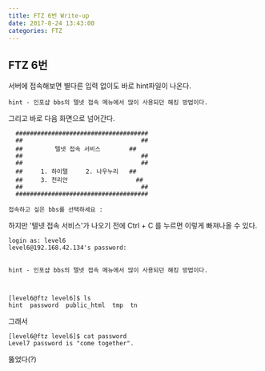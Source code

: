 ```yaml
---
title: FTZ 6번 Write-up
date: 2017-8-24 13:43:00
categories: FTZ
---
```


## FTZ 6번

서버에 접속해보면 별다른 입력 없이도 바로 hint파일이 나온다.

    hint - 인포샵 bbs의 텔넷 접속 메뉴에서 많이 사용되던 해킹 방법이다.

그리고 바로 다음 화면으로 넘어간다.

      #####################################
      ##                                 ##
      ##         텔넷 접속 서비스        ##
      ##                                 ##
      ##                                 ##
      ##     1. 하이텔     2. 나우누리   ##
      ##     3. 천리안                   ##
      ##                                 ##
      #####################################
    
    접속하고 싶은 bbs를 선택하세요 :

하지만 '텔넷 접속 서비스'가 나오기 전에 Ctrl + C 를 누르면 이렇게 빠져나올 수 있다.

    login as: level6
    level6@192.168.42.134's password:
    
    
    hint - 인포샵 bbs의 텔넷 접속 메뉴에서 많이 사용되던 해킹 방법이다.
    
    
    
    [level6@ftz level6]$ ls
    hint  password  public_html  tmp  tn

그래서

    [level6@ftz level6]$ cat password
    Level7 password is "come together".

뚫었다(?)